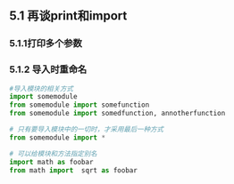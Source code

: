 ## 5.1 再谈print和import
### 5.1.1打印多个参数

### 5.1.2 导入时重命名
```python
#导入模块的相关方式
import somemodule
from somemodule import somefunction
from somemodule import somedfunction, annotherfunction

# 只有要导入模块中的一切时，才采用最后一种方式
from somemodule import *

# 可以给模块和方法指定别名
import math as foobar
from math import  sqrt as foobar
```